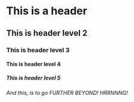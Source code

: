 # This is a header
## This is header level 2
### This is header level 3
#### This is header level 4
##### This is header level 5
###### And this, is to go FURTHER BEYOND! HRRNNNG!
